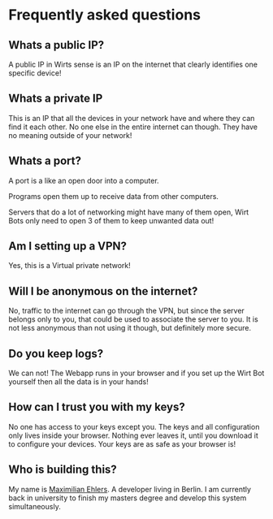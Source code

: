 # Frequently asked questions

## Whats a public IP?

A public IP in Wirts sense is an IP on the internet that clearly identifies one specific device!

## Whats a private IP

This is an IP that all the devices in your network have and where they can find it each other. No one else in the entire internet can though. They have no meaning outside of your network!

## Whats a port?

A port is a like an open door into a computer.

Programs open them up to receive data from other computers.

Servers that do a lot of networking might have many of them open, Wirt Bots only need to open 3 of them to keep unwanted data out!

## Am I setting up a VPN?

Yes, this is a Virtual private network!

## Will I be anonymous on the internet?

No, traffic to the internet can go through the VPN, but since the server belongs only to you, that could be used to associate the server to you.
It is not less anonymous than not using it though, but definitely more secure.

## Do you keep logs?

We can not! The Webapp runs in your browser and if you set up the Wirt Bot yourself then all the data is in your hands!

## How can I trust you with my keys?

No one has access to your keys except you. The keys and all configuration only lives inside your browser. Nothing ever leaves it, until you download it to configure your devices. Your keys are as safe as your browser is!

## Who is building this?

My name is [Maximilian Ehlers](https://ehlers.berlin). A developer living in Berlin.
I am currently back in university to finish my masters degree and develop this system simultaneously.

